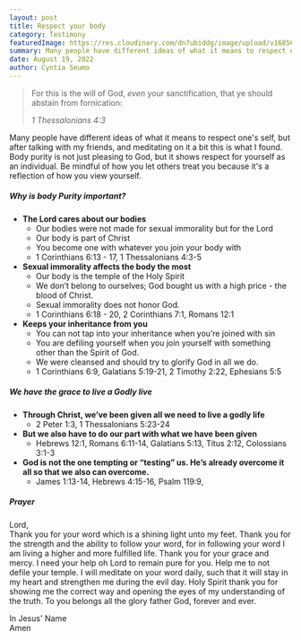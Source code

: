```yaml
---
layout: post
title: Respect your body
category: Testimony
featuredImage: https://res.cloudinary.com/dn7ubiddg/image/upload/v1685671919/blog/girl-and-penguin-figurine-3274626.jpg
summary: Many people have different ideas of what it means to respect one's self, but after talking with my friends, and meditating on it a bit this is what I found.
date: August 19, 2022
author: Cyntia Seumo
---
```


<blockquote>
<p>For this is the will of God, <em>even</em> your sanctification, that ye should abstain from fornication:</p>
<cite>1 Thessalonians 4:3</cite>
</blockquote>

<p>Many people have different ideas of what it means to respect one's self, but after talking with my friends, and meditating on it a bit this is what I found. Body purity is not just pleasing to God, but it shows respect for yourself as an individual. Be mindful of how you let others treat you because it's a reflection of how you view yourself. </p>

<h5>Why is body Purity important?</h5>

<ul class="blog-list">
    <li><b>The Lord cares about our bodies</b>
        <ul class="blog-list">
        <li>Our bodies were not made for sexual immorality but for the Lord</li>
        <li>Our body is part of Christ</li>
        <li>You become one with whatever you join your body with</li>
        <li>1 Corinthians 6:13 - 17, 1 Thessalonians 4:3-5</li>
        </ul>
    </li>
    <li><b>Sexual immorality affects the body the most</b>
        <ul class="blog-list">
            <li>Our body is the temple of the Holy Spirit</li>
            <li>We don’t belong to ourselves; God bought us with a high price - the blood of Christ.</li>
            <li>Sexual immorality does not honor God.</li>
            <li>1 Corinthians 6:18 - 20, 2 Corinthians 7:1, Romans 12:1</li>
        </ul>
    </li>
    <li><b>Keeps your inheritance from you</b>
        <ul class="blog-list">
        <li>You can not tap into your inheritance when you’re joined with sin</li>
        <li>You are defiling yourself when you join yourself with something other than the Spirit of God.</li>
        <li>We were cleansed and should try to glorify God in all we do.</li>
        <li>1 Corinthians 6:9, Galatians 5:19-21, 2 Timothy 2:22, Ephesians 5:5</li>
        </ul>
    </li>
</ul>

<h5>We have the grace to live a Godly live</h5>
<ul class="blog-list">
    <li><b>Through Christ, we’ve been given all we need to live a godly life</b>
        <ul class="blog-list">
            <li>2 Peter 1:3, 1 Thessalonians 5:23-24</li>
        </ul>
    </li>
    <li><b>But we also have to do our part with what we have been given</b>
        <ul class="blog-list">
            <li>Hebrews 12:1, Romans 6:11-14, Galatians 5:13, Titus 2:12, Colossians 3:1-3</li>
        </ul>
    </li>
    <li><b>God is not the one tempting or “testing” us. He’s already overcome it all so that we also can overcome.</b>
        <ul class="blog-list">
            <li>James 1:13-14, Hebrews 4:15-16, Psalm 119:9,</li>
        </ul>
    </li>
</ul>

<h5>Prayer</h5>

<p>Lord, <br />Thank you for your word which is a shining light unto my feet. Thank you for the strength and the ability to follow your word, for in following your word I am living a higher and more fulfilled life. Thank you for your grace and mercy. I need your help oh Lord to remain pure for you. Help me to not defile your temple. I will meditate on your word daily, such that it will stay in my heart and strengthen me during the evil day. Holy Spirit thank you for showing me the correct way and opening the eyes of my understanding of the truth. To you belongs all the glory father God, forever and ever.</p>

<p>In Jesus' Name<br />Amen</p>
